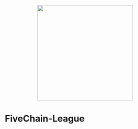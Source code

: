<!-- PROJECT LOGO -->
<p align="center">
    <img src="https://image.noelshack.com/fichiers/2020/51/5/1608316320-fut-champions.png" width="300">
</p>

# FiveChain-League
